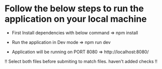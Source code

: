 # Follow the below steps to run the application on your local machine

- First Install dependencies with below command
  => npm install

- Run the application in Dev mode
  => npm run dev

- Application will be running on PORT 8080
  => http://localhost:8080/

!! Select both files before submiting to match files. haven't added checks !!
